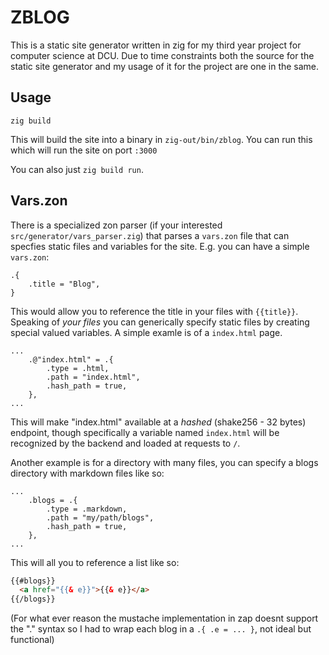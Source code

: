 # ZBLOG

This is a static site generator written in zig for my third year project for computer science at DCU. Due to time constraints both the source for the static site generator and my usage of it for the project are one in the same.

## Usage

```
zig build
```

This will build the site into a binary in `zig-out/bin/zblog`. You can run this which will run the site on port `:3000`

You can also just `zig build run`.

## Vars.zon

There is a specialized zon parser (if your interested `src/generator/vars_parser.zig`) that parses a `vars.zon` file that can specfies static files and variables for the site. E.g. you can have a simple `vars.zon`:

```zig
.{
    .title = "Blog",
}
```

This would allow you to reference the title in your files with `{{title}}`. Speaking of _your files_ you can
generically specify static files by creating special valued variables. A simple examle is of a `index.html` page.

```zig
...
    .@"index.html" = .{
        .type = .html,
        .path = "index.html",
        .hash_path = true,
    },
...
```

This will make "index.html" available at a _hashed_ (shake256 - 32 bytes) endpoint, though specifically a variable named `index.html` will be recognized by the backend and loaded at requests to `/`.

Another example is for a directory with many files, you can specify a blogs directory with markdown files like so:

```zig
...
    .blogs = .{
        .type = .markdown,
        .path = "my/path/blogs",
        .hash_path = true,
    },
...
```

This will all you to reference a list like so:

```html
{{#blogs}}
  <a href="{{& e}}">{{& e}}</a>
{{/blogs}}
```

(For what ever reason the mustache implementation in zap doesnt support the "." syntax so I had to wrap each blog
in a `.{ .e = ... }`, not ideal but functional)
